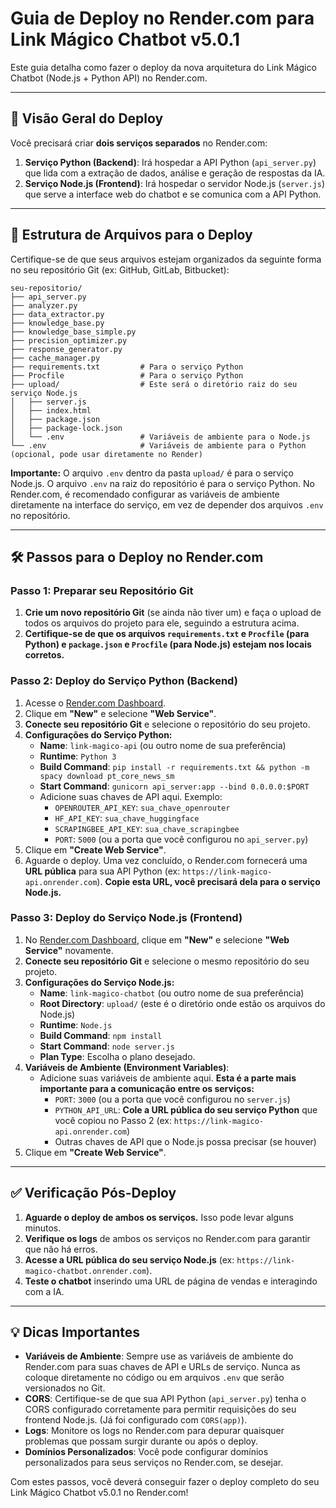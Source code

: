 # Guia de Deploy no Render.com para Link Mágico Chatbot v5.0.1

Este guia detalha como fazer o deploy da nova arquitetura do Link Mágico Chatbot (Node.js + Python API) no Render.com.

---

## 🚀 **Visão Geral do Deploy**

Você precisará criar **dois serviços separados** no Render.com:

1.  **Serviço Python (Backend)**: Irá hospedar a API Python (`api_server.py`) que lida com a extração de dados, análise e geração de respostas da IA.
2.  **Serviço Node.js (Frontend)**: Irá hospedar o servidor Node.js (`server.js`) que serve a interface web do chatbot e se comunica com a API Python.

---

## 📁 **Estrutura de Arquivos para o Deploy**

Certifique-se de que seus arquivos estejam organizados da seguinte forma no seu repositório Git (ex: GitHub, GitLab, Bitbucket):

```
seu-repositorio/
├── api_server.py
├── analyzer.py
├── data_extractor.py
├── knowledge_base.py
├── knowledge_base_simple.py
├── precision_optimizer.py
├── response_generator.py
├── cache_manager.py
├── requirements.txt         # Para o serviço Python
├── Procfile                 # Para o serviço Python
├── upload/                  # Este será o diretório raiz do seu serviço Node.js
│   ├── server.js
│   ├── index.html
│   ├── package.json
│   ├── package-lock.json
│   └── .env                 # Variáveis de ambiente para o Node.js
└── .env                     # Variáveis de ambiente para o Python (opcional, pode usar diretamente no Render)
```

**Importante:** O arquivo `.env` dentro da pasta `upload/` é para o serviço Node.js. O arquivo `.env` na raiz do repositório é para o serviço Python. No Render.com, é recomendado configurar as variáveis de ambiente diretamente na interface do serviço, em vez de depender dos arquivos `.env` no repositório.

---

## 🛠️ **Passos para o Deploy no Render.com**

### **Passo 1: Preparar seu Repositório Git**

1.  **Crie um novo repositório Git** (se ainda não tiver um) e faça o upload de todos os arquivos do projeto para ele, seguindo a estrutura acima.
2.  **Certifique-se de que os arquivos `requirements.txt` e `Procfile` (para Python) e `package.json` e `Procfile` (para Node.js) estejam nos locais corretos.**

### **Passo 2: Deploy do Serviço Python (Backend)**

1.  Acesse o [Render.com Dashboard](https://dashboard.render.com/).
2.  Clique em **"New"** e selecione **"Web Service"**.
3.  **Conecte seu repositório Git** e selecione o repositório do seu projeto.
4.  **Configurações do Serviço Python:**
    *   **Name**: `link-magico-api` (ou outro nome de sua preferência)
    *   **Runtime**: `Python 3`
    *   **Build Command**: `pip install -r requirements.txt && python -m spacy download pt_core_news_sm`
    *   **Start Command**: `gunicorn api_server:app --bind 0.0.0.0:$PORT`
    *   Adicione suas chaves de API aqui. Exemplo:
        *   `OPENROUTER_API_KEY`: `sua_chave_openrouter`
        *   `HF_API_KEY`: `sua_chave_huggingface`
        *   `SCRAPINGBEE_API_KEY`: `sua_chave_scrapingbee`
        *   `PORT`: `5000` (ou a porta que você configurou no `api_server.py`)
6.  Clique em **"Create Web Service"**.
7.  Aguarde o deploy. Uma vez concluído, o Render.com fornecerá uma **URL pública** para sua API Python (ex: `https://link-magico-api.onrender.com`). **Copie esta URL, você precisará dela para o serviço Node.js.**

### **Passo 3: Deploy do Serviço Node.js (Frontend)**

1.  No [Render.com Dashboard](https://dashboard.render.com/), clique em **"New"** e selecione **"Web Service"** novamente.
2.  **Conecte seu repositório Git** e selecione o mesmo repositório do seu projeto.
3.  **Configurações do Serviço Node.js:**
    *   **Name**: `link-magico-chatbot` (ou outro nome de sua preferência)
    *   **Root Directory**: `upload/` (este é o diretório onde estão os arquivos do Node.js)
    *   **Runtime**: `Node.js`
    *   **Build Command**: `npm install`
    *   **Start Command**: `node server.js`
    *   **Plan Type**: Escolha o plano desejado.
4.  **Variáveis de Ambiente (Environment Variables)**:
    *   Adicione suas variáveis de ambiente aqui. **Esta é a parte mais importante para a comunicação entre os serviços:**
        *   `PORT`: `3000` (ou a porta que você configurou no `server.js`)
        *   `PYTHON_API_URL`: **Cole a URL pública do seu serviço Python** que você copiou no Passo 2 (ex: `https://link-magico-api.onrender.com`)
        *   Outras chaves de API que o Node.js possa precisar (se houver)
5.  Clique em **"Create Web Service"**.

---

## ✅ **Verificação Pós-Deploy**

1.  **Aguarde o deploy de ambos os serviços.** Isso pode levar alguns minutos.
2.  **Verifique os logs** de ambos os serviços no Render.com para garantir que não há erros.
3.  **Acesse a URL pública do seu serviço Node.js** (ex: `https://link-magico-chatbot.onrender.com`).
4.  **Teste o chatbot** inserindo uma URL de página de vendas e interagindo com a IA.

---

## 💡 **Dicas Importantes**

*   **Variáveis de Ambiente**: Sempre use as variáveis de ambiente do Render.com para suas chaves de API e URLs de serviço. Nunca as coloque diretamente no código ou em arquivos `.env` que serão versionados no Git.
*   **CORS**: Certifique-se de que sua API Python (`api_server.py`) tenha o CORS configurado corretamente para permitir requisições do seu frontend Node.js. (Já foi configurado com `CORS(app)`).
*   **Logs**: Monitore os logs no Render.com para depurar quaisquer problemas que possam surgir durante ou após o deploy.
*   **Domínios Personalizados**: Você pode configurar domínios personalizados para seus serviços no Render.com, se desejar.

Com estes passos, você deverá conseguir fazer o deploy completo do seu Link Mágico Chatbot v5.0.1 no Render.com!

